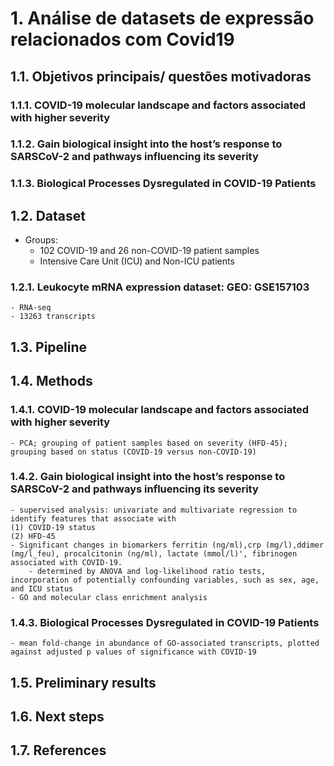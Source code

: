 # 1. Análise de datasets de expressão relacionados com Covid19

## 1.1. Objetivos principais/ questões motivadoras

### 1.1.1. COVID-19 molecular landscape and factors associated with higher severity

### 1.1.2. Gain biological insight into the host’s response to SARSCoV-2 and pathways influencing its severity

### 1.1.3. Biological Processes Dysregulated in COVID-19 Patients

## 1.2. Dataset
- Groups:
    - 102 COVID-19 and 26 non-COVID-19 patient samples
    - Intensive Care Unit (ICU) and Non-ICU patients

### 1.2.1. Leukocyte mRNA expression dataset: GEO: GSE157103
    - RNA-seq
    - 13263 transcripts

## 1.3. Pipeline

## 1.4. Methods

### 1.4.1. COVID-19 molecular landscape and factors associated with higher severity
    - PCA; grouping of patient samples based on severity (HFD-45); grouping based on status (COVID-19 versus non-COVID-19)
### 1.4.2. Gain biological insight into the host’s response to SARSCoV-2 and pathways influencing its severity
    - supervised analysis: univariate and multivariate regression to identify features that associate with
    (1) COVID-19 status
    (2) HFD-45
    - Significant changes in biomarkers ferritin (ng/ml),crp (mg/l),ddimer (mg/l_feu), procalcitonin (ng/ml), lactate (mmol/l)', fibrinogen associated with COVID-19.
        - determined by ANOVA and log-likelihood ratio tests, incorporation of potentially confounding variables, such as sex, age, and ICU status
    - GO and molecular class enrichment analysis
### 1.4.3. Biological Processes Dysregulated in COVID-19 Patients
    - mean fold-change in abundance of GO-associated transcripts, plotted against adjusted p values of significance with COVID-19

## 1.5. Preliminary results

## 1.6. Next steps

## 1.7. References
